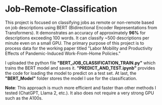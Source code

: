 # Job-Remote-Classification
This project is focused on classifying jobs as remote or non-remote based on job descriptions using BERT (Bidirectional Encoder Representations from Transformers). It demonstrates an accuracy of approximately **96%** for descriptions exceeding 100 words. It can classify ~500 descriptions per minute even on a small GPU. The primary purpose of this project is to process data for the working paper titled "Labor Mobility and Productivity Effects of Pandemic-Induced Work-From-Home Policies." 

I uploaded the python file **"BERT_JOB_CLASSIFICATION_TRAIN.py"** which trains the BERT model and saves it. **"PREDICT_AND_TEST.ipynb"** provides the code for loading the model to predict on a test set. At last, the **"BERT_Model"** folder stores the model I use for the classification.

**Note**: This approach is much more efficient and faster than other methods I tested (ChatGPT, Llama 2, etc.). It also does not require a very strong GPU such as the A100s. 
